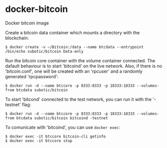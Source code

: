 # docker-bitcoin
Docker bitcoin image

Create a bitcoin data container which mounts a directory with the blockchain:
```
$ docker create -v ~/Bitcoin:/data --name btcdata --entrypoint /bin/echo subotic/bitcoin Data-only
```


Run the bitcoin core container with the volume container connected. The dafault behaviour is to start
'bitcoind' on the live network. Also, if there is no 'bitcoin.conf', one will be created with an
'rpcuser' and a randomly generated 'rpcpassword':
```
$ docker run -d --name btccore -p 8333:8333 -p 18333:18333 --volumes-from btcdata subotic/bitcoin
```


To start 'bitcond' connected to the test network, you can run it with the '-testnet' flag:
```
$ docker run -d --name btccore -p 8333:8333 -p 18333:18333 --volumes-from btcdata subotic/bitcoin bitcoind -testnet
```

To comunicate with 'bitcoind', you can use ```docker exec```:
```
$ docker exec -it btccore bitcoin-cli getinfo
$ docker exec -it btccore stop
```